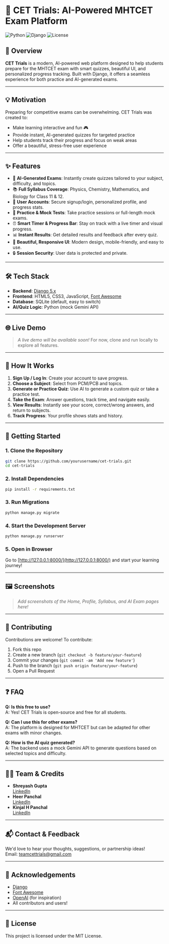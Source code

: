 # 🚀 CET Trials: AI-Powered MHTCET Exam Platform

![Python](https://img.shields.io/badge/Python-3.10%2B-blue?logo=python)
![Django](https://img.shields.io/badge/Django-5.0-green?logo=django)
![License](https://img.shields.io/badge/license-MIT-purple)

## 🎯 Overview

**CET Trials** is a modern, AI-powered web platform designed to help students prepare for the MHTCET exam with smart quizzes, beautiful UI, and personalized progress tracking. Built with Django, it offers a seamless experience for both practice and AI-generated exams.

---

## 💡 Motivation

Preparing for competitive exams can be overwhelming. CET Trials was created to:
- Make learning interactive and fun 🎮
- Provide instant, AI-generated quizzes for targeted practice
- Help students track their progress and focus on weak areas
- Offer a beautiful, stress-free user experience

---

## ✨ Features

- 🧠 **AI-Generated Exams**: Instantly create quizzes tailored to your subject, difficulty, and topics.
- 📚 **Full Syllabus Coverage**: Physics, Chemistry, Mathematics, and Biology for Class 11 & 12.
- 👤 **User Accounts**: Secure signup/login, personalized profile, and progress stats.
- 📝 **Practice & Mock Tests**: Take practice sessions or full-length mock exams.
- ⏰ **Smart Timer & Progress Bar**: Stay on track with a live timer and visual progress.
- 📊 **Instant Results**: Get detailed results and feedback after every quiz.
- 💎 **Beautiful, Responsive UI**: Modern design, mobile-friendly, and easy to use.
- 🔒 **Session Security**: User data is protected and private.

---

## 🛠️ Tech Stack

- **Backend**: [Django 5.x](https://www.djangoproject.com/)
- **Frontend**: HTML5, CSS3, JavaScript, [Font Awesome](https://fontawesome.com/)
- **Database**: SQLite (default, easy to switch)
- **AI/Quiz Logic**: Python (mock Gemini API)

---

## 🌐 Live Demo

> _A live demo will be available soon!_
> For now, clone and run locally to explore all features.

---

## 🚦 How It Works

1. **Sign Up / Log In**: Create your account to save progress.
2. **Choose a Subject**: Select from PCM/PCB and topics.
3. **Generate or Practice Quiz**: Use AI to generate a custom quiz or take a practice test.
4. **Take the Exam**: Answer questions, track time, and navigate easily.
5. **View Results**: Instantly see your score, correct/wrong answers, and return to subjects.
6. **Track Progress**: Your profile shows stats and history.

---

## 🚀 Getting Started

### 1. Clone the Repository
```bash
git clone https://github.com/yourusername/cet-trials.git
cd cet-trials
```

### 2. Install Dependencies
```bash
pip install -r requirements.txt
```

### 3. Run Migrations
```bash
python manage.py migrate
```

### 4. Start the Development Server
```bash
python manage.py runserver
```

### 5. Open in Browser
Go to [http://127.0.0.1:8000/](http://127.0.0.1:8000/) and start your learning journey!

---

## 🖼️ Screenshots

> _Add screenshots of the Home, Profile, Syllabus, and AI Exam pages here!_

---

## 🤝 Contributing

Contributions are welcome! To contribute:
1. Fork this repo
2. Create a new branch (`git checkout -b feature/your-feature`)
3. Commit your changes (`git commit -am 'Add new feature'`)
4. Push to the branch (`git push origin feature/your-feature`)
5. Open a Pull Request

---

## ❓ FAQ

**Q: Is this free to use?**  
A: Yes! CET Trials is open-source and free for all students.

**Q: Can I use this for other exams?**  
A: The platform is designed for MHTCET but can be adapted for other exams with minor changes.

**Q: How is the AI quiz generated?**  
A: The backend uses a mock Gemini API to generate questions based on selected topics and difficulty.

---

## 👨‍💻 Team & Credits

- **Shreyash Gupta**  
  [LinkedIn](https://www.linkedin.com/in/shreyash-gupta-b3a21025b?utm_source=share&utm_campaign=share_via&utm_content=profile&utm_medium=android_app)
- **Heer Panchal**  
  [LinkedIn](https://www.linkedin.com/in/heer-rajesh-panchal-36307b2b6?utm_source=share&utm_campaign=share_via&utm_content=profile&utm_medium=android_app)
- **Kinjal H Panchal**  
  [LinkedIn](https://www.linkedin.com/in/kinjal-panchal-b83a822b5?utm_source=share&utm_campaign=share_via&utm_content=profile&utm_medium=android_app)

---

## 📬 Contact & Feedback

We'd love to hear your thoughts, suggestions, or partnership ideas!  
Email: [teamcettrials@gmail.com](mailto:teamcettrials@gmail.com)

---

## 🙏 Acknowledgements

- [Django](https://www.djangoproject.com/)
- [Font Awesome](https://fontawesome.com/)
- [OpenAI](https://openai.com/) (for inspiration)
- All contributors and users!

---

## 📝 License

This project is licensed under the MIT License. 
